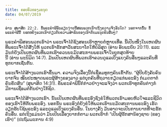 ```yaml
---
title: ຄອບຄົວຂອງມະນຸດ
date: 04/07/2019
---
```


`ອ່ານ ສຸພາສິດ 22:2. ຂໍ້ພຣະຄຳພີອັນລຽບງ່າຍນີ້ສອນພວກເຮົາເຖິງຄວາມຈິງອັນໃດ? ນອກຈາກນັ້ນ ຂໍ້ພຣະຄຳພີນີ້ ບອກຫຍັງພວກເຮົາກ່ຽວກັບຄວາມສຳພັນຂອງເຮົາກັບມະນຸດຄົນອື່ນໆ?`

ພຣະຄຳພີສອນພວກເຮົາວ່າ ພຣະເຈົ້າໄດ້ຊົງສອນເຮົາຫຼາຍຕໍ່ຫຼາຍເທື່ອ. ນີ້ເປັນໜຶ່ງໃນເຫດຜົນທີ່ພຣະເຈົ້າໄດ້ສັ່ງໃຫ້ ພວກເຮົາຮັກສາວັນສະບາໂຕໃຫ້ບໍລິສຸດ (ອ່ານ ອົບພະຍົບ 20:11). ແລະມັນກໍຍັງເປັນເຫດຜົນທີ່ພວກເຮົາຄວນນະມັດສະການພຣະເຈົ້າໃນຍຸກສຸດທ້າຍນີ້ (ອ່ານ ພະນິມິດ 14:7). ມັນເປັນເຫດຜົນທີ່ພວກເຮົາຄວນດູແລເບິ່ງແຍງຄົນອື່ນໆແລະຄົນທີ່ທຸກຍາກເຊັ່ນກັນ.

ພຣະເຈົ້າໄດ້ສ້າງພວກເຮົາຂຶ້ນມາ. ຄວາມຈິງເລື່ອງນີ້ກໍເຊື່ອມທຸກໆຄົນເຂົ້າກັນ. “ຜູ້ບີບບັງຄັບຄົນຍາກຈົນ ໝິ່ນປະໝາດພຣະຜູ້ສ້າງຂອງລາວ ແຕ່ບຸກຄົນທີ່ຖວາຍກຽດແກ່ພຣະອົງ ກໍເມດຕາຕໍ່ຄົນຂັດສົນ” (ສຸພາສິດ 14:31). ຂໍ້ພຣະຄຳພີນີ້ກໍກ່າວຢ່າງຈະແຈ້ງວ່າ ພວກເຮົາທຸກຄົນຕ່າງກໍມີການເຊື່ອມຕໍ່ກັນຢ່າງໃກ້ຊິດ.

ພຣະເຈົ້າໄດ້ສ້າງພວກເຮົາ. ນັ້ນເປັນເຫດຜົນທີ່ພຣະອົງຊົງຂໍໃຫ້ພວກເຮົາມອບຫົວໃຈແລະຊີວິດຂອງເຮົາໃຫ້ກັບພຣະອົງ. ນອກນັ້ນ ພຣະອົງກໍຍັງຂໍໃຫ້ພວກເຮົານະມັດສະການພຣະອົງ ເຮັດວຽກຮັບໃຊ້ພຣະອົງ ແລະດູແລເບິ່ງແຍງຄົນອື່ນ. ໃນບາງຄັ້ງ ມັນອາດຈະເປັນການຍາກທີ່ຈະຮັກຄົນອື່ນ. ແຕ່ເຖິງແມ່ນວ່າ ມັນເປັນເລື່ອງຍາກກໍຕາມ ພວກເຮົາກໍ “ເປັນຜູ້ຮັກສານ້ອງຊາຍ (ຂອງເຮົາ)” (ປະຖົມມະການ 4:9)